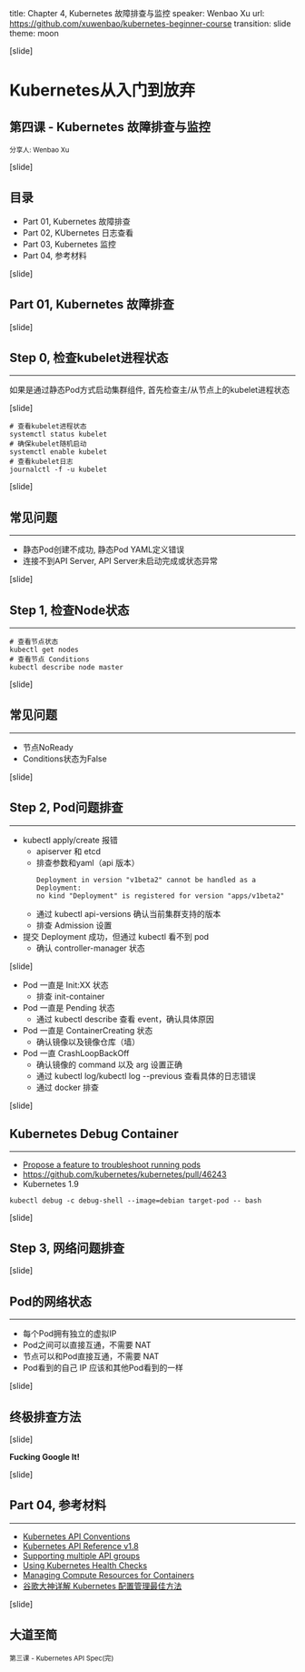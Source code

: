 title: Chapter 4, Kubernetes 故障排查与监控
speaker: Wenbao Xu
url: https://github.com/xuwenbao/kubernetes-beginner-course
transition: slide
theme: moon

[slide]

# Kubernetes从入门到放弃
## 第四课 - Kubernetes 故障排查与监控
<small>分享人: Wenbao Xu</small>

[slide]

目录
----
* Part 01, Kubernetes 故障排查
* Part 02, KUbernetes 日志查看
* Part 03, Kubernetes 监控
* Part 04, 参考材料

[slide]

## Part 01, Kubernetes 故障排查

[slide]

## Step 0, 检查kubelet进程状态
----
如果是通过静态Pod方式启动集群组件, 首先检查主/从节点上的kubelet进程状态

[slide]

```console
# 查看kubelet进程状态
systemctl status kubelet
# 确保kubelet随机启动
systemctl enable kubelet
# 查看kubelet日志
journalctl -f -u kubelet
```

[slide]

## 常见问题
----
* 静态Pod创建不成功, 静态Pod YAML定义错误
* 连接不到API Server, API Server未启动完成或状态异常

[slide]

## Step 1, 检查Node状态
----
```console
# 查看节点状态
kubectl get nodes
# 查看节点 Conditions
kubectl describe node master
```

[slide]

## 常见问题
----
* 节点NoReady
* Conditions状态为False

[slide]

## Step 2, Pod问题排查
----
- kubectl apply/create 报错
    - apiserver 和 etcd 
    - 排查参数和yaml（api 版本）
        ```console
        Deployment in version "v1beta2" cannot be handled as a Deployment:
        no kind "Deployment" is registered for version "apps/v1beta2"
        ```
    - 通过 kubectl api-versions 确认当前集群支持的版本
    - 排查 Admission 设置
- 提交 Deployment 成功，但通过 kubectl 看不到 pod
    - 确认 controller-manager 状态

[slide]

- Pod 一直是 Init:XX 状态
    - 排查 init-container 
- Pod 一直是 Pending 状态 
    - 通过 kubectl describe 查看 event，确认具体原因
- Pod 一直是 ContainerCreating 状态
    - 确认镜像以及镜像仓库（墙）
- Pod 一直 CrashLoopBackOff
    - 确认镜像的 command 以及 arg 设置正确
    - 通过 kubectl log/kubectl log --previous 查看具体的日志错误
    - 通过 docker 排查

[slide]

## Kubernetes Debug Container
----
- [Propose a feature to troubleshoot running pods](https://github.com/kubernetes/community/pull/649)
- https://github.com/kubernetes/kubernetes/pull/46243
- Kubernetes 1.9

```console
kubectl debug -c debug-shell --image=debian target-pod -- bash
```

[slide]

## Step 3, **网络问题排查**

[slide]

## Pod的网络状态
----
* 每个Pod拥有独立的虚拟IP
* Pod之间可以直接互通，不需要 NAT
* 节点可以和Pod直接互通，不需要 NAT
* Pod看到的自己 IP 应该和其他Pod看到的一样

 
[slide]

## 终极排查方法

[slide]

**Fucking Google It!**

[slide]

## Part 04, 参考材料
----
* [Kubernetes API Conventions](https://github.com/kubernetes/community/blob/master/contributors/devel/api-conventions.md)
* [Kubernetes API Reference v1.8](https://kubernetes.io/docs/api-reference/v1.8/)
* [Supporting multiple API groups](https://github.com/kubernetes/community/blob/master/contributors/design-proposals/api-machinery/api-group.md)
* [Using Kubernetes Health Checks](https://www.ianlewis.org/en/using-kubernetes-health-checks)
* [Managing Compute Resources for Containers](https://kubernetes.io/docs/concepts/configuration/manage-compute-resources-container/)
* [谷歌大神详解 Kubernetes 配置管理最佳方法](https://mp.weixin.qq.com/s/VPzsm0d9jXWWMPjFIs4FYA)

[slide]

## **大道至简**
<small>第三课 - Kubernetes API Spec(完)</small>


